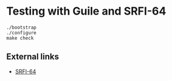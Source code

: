 # Testing with Guile and SRFI-64

```
./bootstrap
./configure
make check
```

## External links

* [SRFI-64](http://srfi.schemers.org/srfi-64/srfi-64.html)
